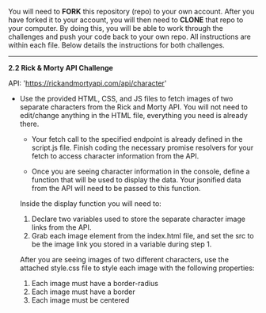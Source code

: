 You will need to **FORK** this repository (repo) to your own account.  After you have forked it to your account, you will then need to **CLONE** that repo to your computer.  By doing this, you will be able to work through the challenges and push your code back to your own repo.  All instructions are within each file.  Below details the instructions for both challenges.

*************************************************************************************

**2.2 Rick & Morty API Challenge**

API: 'https://rickandmortyapi.com/api/character'

- Use the provided HTML, CSS, and JS files to fetch images of two separate characters from the Rick and Morty API. You will not need to edit/change anything in the HTML file, everything you need is already there.

    - Your fetch call to the specified endpoint is already defined in the script.js file. Finish coding the necessary promise resolvers for your fetch to access character information from the API.

    - Once you are seeing character information in the console, define a function that will be used to display the data. Your jsonified data from the API will need to be passed to this function.

    Inside the display function you will need to:
    1. Declare two variables used to store the separate character image links from the API.
    2. Grab each image element from the index.html file, and set the src to be the image link you stored in a variable during step 1.

    After you are seeing images of two different characters, use the attached style.css file to style each image with the following properties:
    1. Each image must have a border-radius
    2. Each image must have a border
    3. Each image must be centered